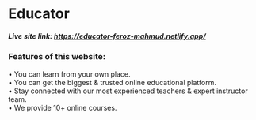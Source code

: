 # Educator

##### Live site link: https://educator-feroz-mahmud.netlify.app/

### Features of this website:

• You can learn from your own place. 
<br>
• You can get the biggest & trusted online educational platform.
<br>
• Stay connected with our most experienced teachers & expert instructor team.
<br>
• We provide 10+ online courses.
